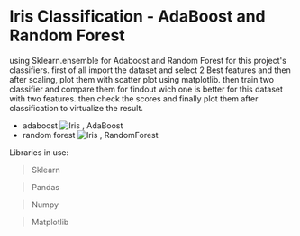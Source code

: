 # **Iris Classification - AdaBoost and Random Forest**

using Sklearn.ensemble for Adaboost and Random Forest for this project's classifiers. first of all import the dataset and select 2 Best features and then after scaling, plot them with scatter plot using matplotlib. then train two classifier and compare them for findout wich one is better for this dataset with two features. then check the scores and finally plot them after classification to virtualize the result. 

- adaboost
![Iris , AdaBoost](https://uupload.ir/files/xvlx_ada.png "AdaBoost")
- random forest
![Iris , RandomForest](https://uupload.ir/files/sbps_iris.png "RandomForest")

Libraries in use:

> Sklearn

> Pandas

> Numpy

> Matplotlib
